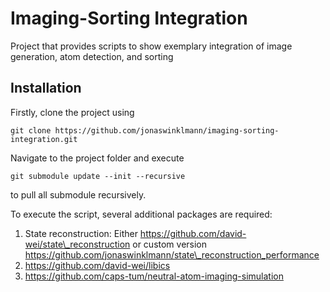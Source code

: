 # Imaging-Sorting Integration
Project that provides scripts to show exemplary integration of image generation, atom detection, and sorting

## Installation
Firstly, clone the project using
```
git clone https://github.com/jonaswinklmann/imaging-sorting-integration.git
```
Navigate to the project folder and execute
```
git submodule update --init --recursive
```
to pull all submodule recursively.

To execute the script, several additional packages are required:

1. State reconstruction: Either https://github.com/david-wei/state\_reconstruction or custom version https://github.com/jonaswinklmann/state\_reconstruction_performance
2. https://github.com/david-wei/libics
3. https://github.com/caps-tum/neutral-atom-imaging-simulation
